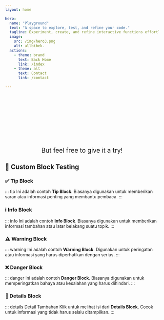 ```yaml
---
layout: home

hero:
  name: "Playground"
  text: "A space to explore, test, and refine your code."
  tagline: Experiment, create, and refine interactive functions effortlessly. Explore coding, creativity, and problem-solving in a hands-on environment designed for learning and innovation.
  image:
    src: /img/hero3.png
    alt: allbibek.
  actions:
    - theme: brand
      text: Back Home
      link: /index
    - theme: alt
      text: Contact
      link: /contact

---
```


<script setup>
import NotFound from '../.vitepress/theme/components/NotFound.vue';
</script>

<NotFound />

<div class="play-title">
  <h1>This Playground is still<br>a Work in Progress</h1>
  <p> But feel free to give it a try! </p>
</div>

## 📌 Custom Block Testing

### ✅ Tip Block
::: tip
Ini adalah contoh **Tip Block**. Biasanya digunakan untuk memberikan saran atau informasi penting yang membantu pembaca.
:::

### ℹ️ Info Block
::: info
Ini adalah contoh **Info Block**. Biasanya digunakan untuk memberikan informasi tambahan atau latar belakang suatu topik.
:::

### ⚠️ Warning Block
::: warning
Ini adalah contoh **Warning Block**. Digunakan untuk peringatan atau informasi yang harus diperhatikan dengan serius.
:::

### ❌ Danger Block
::: danger
Ini adalah contoh **Danger Block**. Biasanya digunakan untuk memperingatkan bahaya atau kesalahan yang harus dihindari.
:::

### 📖 Details Block
::: details Detail Tambahan
Klik untuk melihat isi dari **Details Block**. Cocok untuk informasi yang tidak harus selalu ditampilkan.
:::

<pdfmake />

<style scoped>

  .play-title h1 {
    font-family: 'Manrope', sans-serif;
    font-size: 2.5rem;
    font-weight: 900;
    letter-spacing: -0.05em;
    line-height: 1.3;
    color: transparent;
    background: var(--hero-text-gradient-light);
    -webkit-background-clip: text;
    background-clip: text;
    text-align: center;
  }

  html.dark .play-title h1 {
    background: var(--hero-text-gradient-dark);
    -webkit-background-clip: text;
    background-clip: text;
  }

  .play-title p {
    text-align: center;
    font-size: 1.3rem;
  }

@media (max-width: 768px) {
  .play-title h1 { font-size: 2rem; }
  .play-title h2 { font-size: 2rem; }
  .play-title p { font-size: 1rem; }
}

</style>